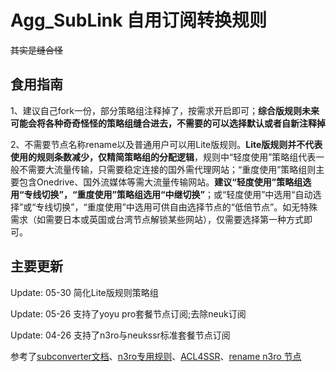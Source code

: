 # Agg_SubLink 自用订阅转换规则
~~其实是缝合怪~~
## 食用指南
1、建议自己fork一份，部分策略组注释掉了，按需求开启即可；**综合版规则未来可能会将各种奇奇怪怪的策略组缝合进去，不需要的可以选择默认或者自新注释掉**

2、不需要节点名称rename以及普通用户可以用Lite版规则。**Lite版规则并不代表使用的规则条数减少，仅精简策略组的分配逻辑**，规则中“轻度使用”策略组代表一般不需要大流量传输，只需要稳定连接的国外需代理网站；“重度使用”策略组则主要包含Onedrive、国外流媒体等需大流量传输网站。**建议“轻度使用”策略组选用“专线切换”，“重度使用”策略组选用“中继切换”**；或“轻度使用”中选用“自动选择”或“专线切换”，“重度使用”中选用可供自由选择节点的“低倍节点”。如无特殊需求（如需要日本或英国或台湾节点解锁某些网站），仅需要选择第一种方式即可。

## 主要更新
Update: 05-30 简化Lite版规则策略组

Update: 05-26 支持了yoyu pro套餐节点订阅;去除neuk订阅

Update: 04-26 支持了n3ro与neukssr标准套餐节点订阅


参考了[subconverter文档](https://github.com/tindy2013/subconverter/blob/master/README-cn.md#%E9%85%8D%E7%BD%AE%E6%96%87%E4%BB%B6)、[n3ro专用规则](https://raw.githubusercontent.com/SNSLogty/pixiv-hosts-1/master/n3roclash.txt)、[ACL4SSR](https://github.com/ACL4SSR/ACL4SSR)、[rename n3ro 节点](https://github.com/shenwei101623/subconverter_ini)

